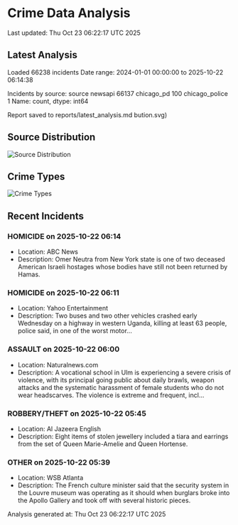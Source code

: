 # Crime Data Analysis
Last updated: Thu Oct 23 06:22:17 UTC 2025

## Latest Analysis

Loaded 66238 incidents
Date range: 2024-01-01 00:00:00 to 2025-10-22 06:14:38

Incidents by source:
source
newsapi           66137
chicago_pd          100
chicago_police        1
Name: count, dtype: int64

Report saved to reports/latest_analysis.md
bution.svg)

## Source Distribution
![Source Distribution](images/source_distribution.svg)

## Crime Types
![Crime Types](images/crime_types.svg)

## Recent Incidents

### HOMICIDE on 2025-10-22 06:14
- Location: ABC News
- Description: Omer Neutra from New York state is one of two deceased American Israeli hostages whose bodies have still not been returned by Hamas.


### HOMICIDE on 2025-10-22 06:11
- Location: Yahoo Entertainment
- Description: Two buses and two other vehicles crashed early Wednesday on a highway in western Uganda, killing at least 63 people, police said, in one of the worst motor...


### ASSAULT on 2025-10-22 06:00
- Location: Naturalnews.com
- Description: A vocational school in Ulm is experiencing a severe crisis of violence, with its principal going public about daily brawls, weapon attacks and the systematic harassment of female students who do not wear headscarves. The violence is extreme and frequent, incl…


### ROBBERY/THEFT on 2025-10-22 05:45
- Location: Al Jazeera English
- Description: Eight items of stolen jewellery included a tiara and earrings from the set of Queen Marie-Amelie and Queen Hortense.


### OTHER on 2025-10-22 05:39
- Location: WSB Atlanta
- Description: The French culture minister said that the security system in the Louvre museum was operating as it should when burglars broke into the Apollo Gallery and took off with several historic pieces.

Analysis generated at: Thu Oct 23 06:22:17 UTC 2025
